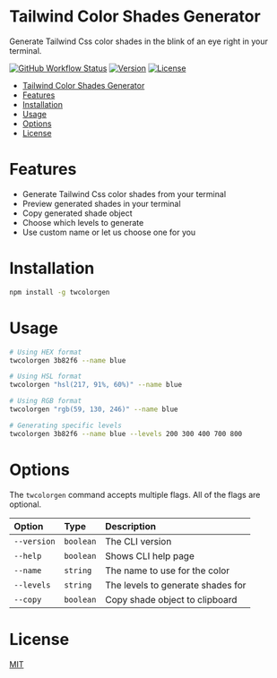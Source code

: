 # Tailwind Color Shades Generator

Generate Tailwind Css color shades in the blink of an eye right in your terminal.

[![GitHub Workflow Status](https://img.shields.io/github/workflow/status/GeoffSelby/twcolorgen/Tests%20CI/main?style=for-the-badge)](https://github.com/GeoffSelby/twcolorgen)
[![Version](https://img.shields.io/npm/v/twcolorgen.svg?style=for-the-badge)](https://npmjs.org/package/twcolorgen)
[![License](https://img.shields.io/npm/l/twcolorgen?style=for-the-badge)](https://github.com/GeoffSelby/twcolorgen/blob/master/package.json)

<!-- toc -->

- [Tailwind Color Shades Generator](#tailwind-color-shades-generator)
- [Features](#features)
- [Installation](#installation)
- [Usage](#usage)
- [Options](#options)
- [License](#license)
<!-- tocstop -->

# Features

<!-- features -->

- Generate Tailwind Css color shades from your terminal
- Preview generated shades in your terminal
- Copy generated shade object
- Choose which levels to generate
- Use custom name or let us choose one for you

<!-- featuresstop -->

# Installation

<!-- installation -->

```bash
npm install -g twcolorgen
```

<!-- installationstop -->

# Usage

<!-- usage -->

```bash
# Using HEX format
twcolorgen 3b82f6 --name blue

# Using HSL format
twcolorgen "hsl(217, 91%, 60%)" --name blue

# Using RGB format
twcolorgen "rgb(59, 130, 246)" --name blue

# Generating specific levels
twcolorgen 3b82f6 --name blue --levels 200 300 400 700 800
```

<!-- usagestop -->

# Options

<!-- options -->

The `twcolorgen` command accepts multiple flags. All of the flags are optional.

| Option      | Type      | Description                       |
| :---------- | :-------- | :-------------------------------- |
| `--version` | `boolean` | The CLI version                   |
| `--help`    | `boolean` | Shows CLI help page               |
| `--name`    | `string`  | The name to use for the color     |
| `--levels`  | `string`  | The levels to generate shades for |
| `--copy`    | `boolean` | Copy shade object to clipboard    |

<!-- optionsstop -->

# License

<!-- license -->

[MIT](https://choosealicense.com/licenses/mit/)

<!-- licensestop -->
